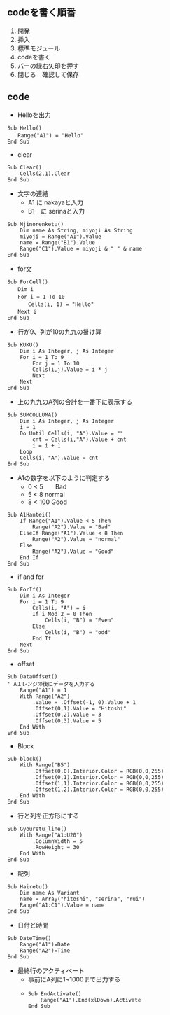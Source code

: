 ## codeを書く順番
1. 開発
2. 挿入
3. 標準モジュール
4. codeを書く
5. バーの緑右矢印を押す
6. 閉じる　確認して保存
## code
- Helloを出力
```vba
Sub Hello()
　　Range("A1") = "Hello"
End Sub
```
- clear
```vba
Sub Clear()
    Cells(2,1).Clear
End Sub
```
- 文字の連結
    - A1 に nakayaと入力
    - B1　に  serinaと入力
```vba
Sub Mjinorenketu()
    Dim name As String, miyoji As String
    miyoji = Range("A1").Value
    name = Range("B1").Value
    Range("C1").Value = miyoji & " " & name
End Sub
```
- for文
```vba
Sub ForCell()
　　Dim i
　　For i = 1 To 10
　　　　Cells(i, 1) = "Hello"
　　Next i
End Sub
```
- 行が9、列が10の九九の掛け算
```vba
Sub KUKU()
    Dim i As Integer, j As Integer
    For i = 1 To 9
        For j = 1 To 10
        Cells(i,j).Value = i * j
        Next
    Next
End Sub
```
- 上の九九のA列の合計を一番下に表示する
```vba
Sub SUMCOLLUMA()
    Dim i As Integer, j As Integer
    i = 1
    Do Until Cells(i, "A").Value = ""
        cnt = Cells(i,"A").Value + cnt
        i = i + 1
    Loop
    Cells(i, "A").Value = cnt
End Sub
```
- A1の数字を以下のように判定する
    - 0 < 5　　Bad 
    - 5 < 8 normal 
    - 8 < 100 Good
```vba
Sub A1Hantei()
    If Range("A1").Value < 5 Then
        Range("A2").Value = "Bad"
    ElseIf Range("A1").Value < 8 Then
        Range("A2").Value = "normal"
    Else
        Range("A2").Value = "Good"
    End If
End Sub
```
- if and for
```vba
Sub ForIf()
    Dim i As Integer
    For i = 1 To 9
        Cells(i, "A") = i
        If i Mod 2 = 0 Then
            Cells(i, "B") = "Even"
        Else
            Cells(i, "B") = "odd"
        End If
    Next
End Sub
```
- offset
```vba
Sub DataOffset()
' A１レンジの後にデータを入力する
    Range("A1") = 1
    With Range("A2")
        .Value = .Offset(-1, 0).Value + 1
        .Offset(0,1).Value = "Hitoshi"
        .Offset(0,2).Value = 3
        .Offset(0,3).Value = 5
    End With
End Sub
```
- Block
```vba
Sub block()
    With Range("B5")
        .Offset(0,0).Interior.Color = RGB(0,0,255)
        .Offset(0,1).Interior.Color = RGB(0,0,255)
        .Offset(1,1).Interior.Color = RGB(0,0,255)
        .Offset(1,2).Interior.Color = RGB(0,0,255)
    End With
End Sub
```
- 行と列を正方形にする
```vba
Sub Gyouretu_line()
    With Range("A1:U20")
        .ColumnWidth = 5
        .RowHeight = 30
    End With
End Sub
```
- 配列
```vba
Sub Hairetu()
    Dim name As Variant
    name = Array("hitoshi", "serina", "rui")
    Range("A1:C1").Value = name
End Sub
```
- 日付と時間
```vba
Sub DateTime()
    Range("A1")=Date
    Range("A2")=Time
End Sub
```
- 最終行のアクティベート
  - 事前にA列に1~1000まで出力する
  - ```vba
    Sub EndActivate()
        Range("A1").End(xlDown).Activate
    End Sub
    ```  
